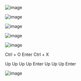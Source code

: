 ![image](https://user-images.githubusercontent.com/122496486/220794330-4edae0a2-165d-46ec-92a1-3f8f06fc3aeb.png)

![image](https://user-images.githubusercontent.com/122496486/220794517-7c78abac-909d-487e-8d0d-6cf7deb2d622.png)

![image](https://user-images.githubusercontent.com/122496486/220794767-639742f4-f5c2-4924-82dd-29bcc98f24c3.png)


![image](https://user-images.githubusercontent.com/122496486/220794853-765a8a9f-ab1b-44e6-ba90-8d334be97518.png)

![image](https://user-images.githubusercontent.com/122496486/220794921-b9746266-a893-4de8-9804-11c4710a258b.png)

Ctrl + O
Enter
Ctrl + X

Up Up Up Up Enter
Up Up Up Enter

![image](https://user-images.githubusercontent.com/122496486/220795056-9cb2da38-893f-4000-9445-cc4fdf2e2a19.png)
